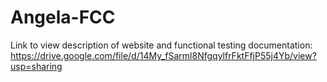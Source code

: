 # Angela-FCC
Link to view description of website and functional testing documentation:
https://drive.google.com/file/d/14My_fSarml8NfgqylfrFktFfjP55j4Yb/view?usp=sharing
